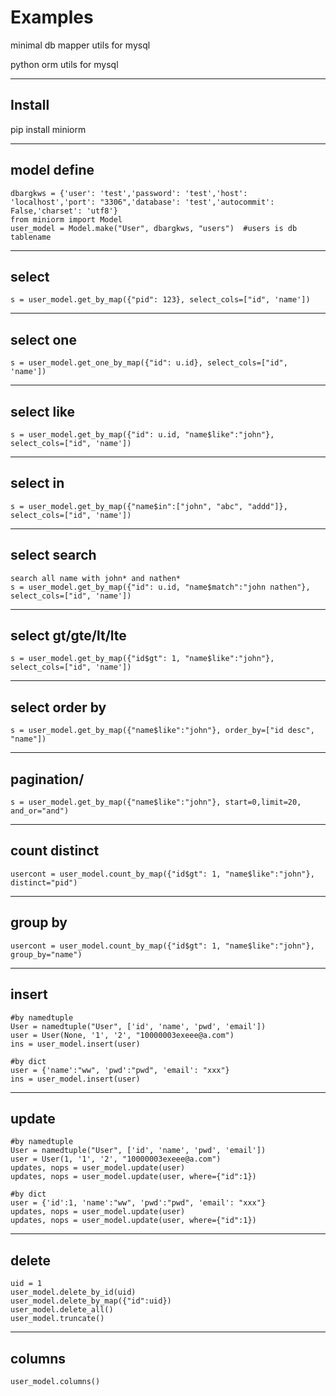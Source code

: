 Examples
============

minimal db mapper utils for mysql

python orm utils for mysql

-----------
Install
-----------
pip install miniorm

-----------
model define
-----------
    dbargkws = {'user': 'test','password': 'test','host': 'localhost','port': "3306",'database': 'test','autocommit': False,'charset': 'utf8'}
    from miniorm import Model
    user_model = Model.make("User", dbargkws, "users")  #users is db tablename

-----------
select
-----------
    s = user_model.get_by_map({"pid": 123}, select_cols=["id", 'name'])

-----------
select one
-----------
    s = user_model.get_one_by_map({"id": u.id}, select_cols=["id", 'name'])

-----------
select like
-----------
    s = user_model.get_by_map({"id": u.id, "name$like":"john"}, select_cols=["id", 'name'])

-----------
select in
-----------
    s = user_model.get_by_map({"name$in":["john", "abc", "addd"]}, select_cols=["id", 'name'])

-----------
select search
-----------
    search all name with john* and nathen*
    s = user_model.get_by_map({"id": u.id, "name$match":"john nathen"}, select_cols=["id", 'name'])

-----------
select gt/gte/lt/lte
-----------
    s = user_model.get_by_map({"id$gt": 1, "name$like":"john"}, select_cols=["id", 'name'])

-----------
select order by
-----------
    s = user_model.get_by_map({"name$like":"john"}, order_by=["id desc", "name"])

-----------
pagination/
-----------
    s = user_model.get_by_map({"name$like":"john"}, start=0,limit=20, and_or="and")

-----------
count distinct
-----------
    usercont = user_model.count_by_map({"id$gt": 1, "name$like":"john"}, distinct="pid")

-----------
group by
-----------
    usercont = user_model.count_by_map({"id$gt": 1, "name$like":"john"}, group_by="name")

-----------
insert
-----------
    #by namedtuple
    User = namedtuple("User", ['id', 'name', 'pwd', 'email'])
    user = User(None, '1', '2', "10000003exeee@a.com")
    ins = user_model.insert(user)

    #by dict
    user = {'name':"ww", 'pwd':"pwd", 'email': "xxx"}
    ins = user_model.insert(user)

-----------
update
-----------
    #by namedtuple
    User = namedtuple("User", ['id', 'name', 'pwd', 'email'])
    user = User(1, '1', '2', "10000003exeee@a.com")
    updates, nops = user_model.update(user)
    updates, nops = user_model.update(user, where={"id":1})

    #by dict
    user = {'id':1, 'name':"ww", 'pwd':"pwd", 'email': "xxx"}
    updates, nops = user_model.update(user)
    updates, nops = user_model.update(user, where={"id":1})

-----------
delete
-----------
    uid = 1
    user_model.delete_by_id(uid)
    user_model.delete_by_map({"id":uid})
    user_model.delete_all()
    user_model.truncate()

-----------
columns
-----------
    user_model.columns()
